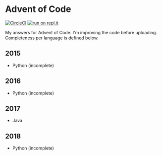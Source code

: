 # Advent of Code
[![CircleCI](https://circleci.com/gh/eduellery/adventofcode.svg?style=svg)](https://circleci.com/gh/eduellery/adventofcode)
[![run on repl.it](http://repl.it/badge/github/eduellery/adventofcode)](https://repl.it/github/eduellery/adventofcode)

My answers for Advent of Code. I'm improving the code before uploading.
Completeness per language is defined below.

## 2015

* Python (incomplete)

## 2016

* Python (incomplete)

## 2017

* Java

## 2018

* Python (incomplete)

